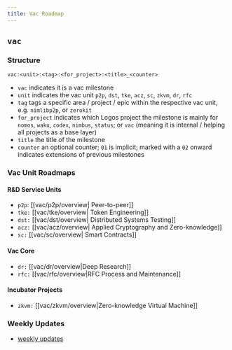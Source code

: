 ```yaml
---
title: Vac Roadmap
---
```

## `vac`

### Structure

`vac:<unit>:<tag>:<for_project>:<title>_<counter>`
- `vac` indicates it is a vac milestone
- `unit` indicates the vac unit `p2p`, `dst`, `tke`, `acz`, `sc`, `zkvm`, `dr`, `rfc`
- `tag` tags a specific area / project / epic within the respective vac unit, e.g. `nimlibp2p`, or `zerokit`
- `for_project` indicates which Logos project the milestone is mainly for `nomos`, `waku`, `codex`, `nimbus`, `status`; or `vac` (meaning it is internal / helping all projects as a base layer)
- `title` the title of the milestone
- `counter` an optional counter; `01` is implicit; marked with a `02` onward indicates extensions of previous milestones

### Vac Unit Roadmaps

#### R&D Service Units

- `p2p`: [[vac/p2p/overview| Peer-to-peer]]
- `tke:` [[vac/tke/overview| Token Engineering]]
- `dst:` [[vac/dst/overview| Distributed Systems Testing]]
- `acz:` [[vac/acz/overview| Applied Cryptography and Zero-knowledge]]
- `sc:` [[vac/sc/overview| Smart Contracts]]

#### Vac Core

- `dr:` [[vac/dr/overview|Deep Research]]
- `rfc:` [[vac/rfc/overview|RFC Process and Maintenance]] 

#### Incubator Projects

- `zkvm:` [[vac/zkvm/overview|Zero-knowledge Virtual Machine]]

### Weekly Updates
- [weekly updates](tags/vac-updates)

